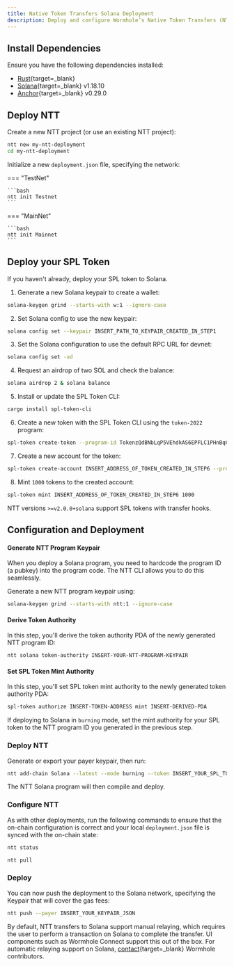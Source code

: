 ```yaml
---
title: Native Token Transfers Solana Deployment
description: Deploy and configure Wormhole’s Native Token Transfers (NTT) for Solana, including setup, token compatibility, mint/burn modes, and CLI usage.
---
```


## Install Dependencies

Ensure you have the following dependencies installed:

-  [Rust](https://www.rust-lang.org/tools/install){target=\_blank} 
-  [Solana](https://docs.solanalabs.com/cli/install){target=\_blank} v1.18.10
-  [Anchor](https://www.anchor-lang.com/docs/installation){target=\_blank} v0.29.0

## Deploy NTT

Create a new NTT project (or use an existing NTT project):

```bash
ntt new my-ntt-deployment
cd my-ntt-deployment
```

Initialize a new `deployment.json` file, specifying the network:

=== "TestNet"

    ```bash
	ntt init Testnet
    ```

=== "MainNet"

    ```bash
	ntt init Mainnet
    ```

## Deploy your SPL Token

If you haven't already, deploy your SPL token to Solana.

1. Generate a new Solana keypair to create a wallet:
```bash
solana-keygen grind --starts-with w:1 --ignore-case
```

2. Set Solana config to use the new keypair:
```bash
solana config set --keypair INSERT_PATH_TO_KEYPAIR_CREATED_IN_STEP1
```

3. Set the Solana configuration to use the default RPC URL for devnet:
```bash
solana config set -ud
```

4. Request an airdrop of two SOL and check the balance:
```bash
solana airdrop 2 & solana balance
```

5. Install or update the SPL Token CLI:
```bash
cargo install spl-token-cli
```

6. Create a new token with the SPL Token CLI using the `token-2022` program:
```bash
spl-token create-token --program-id TokenzQdBNbLqP5VEhdkAS6EPFLC1PHnBqCXEpPxuEb 
```

7. Create a new account for the token:
```bash
spl-token create-account INSERT_ADDRESS_OF_TOKEN_CREATED_IN_STEP6 --program-id TokenzQdBNbLqP5VEhdkAS6EPFLC1PHnBqCXEpPxuEb
```

8. Mint `1000` tokens to the created account:
```bash
spl-token mint INSERT_ADDRESS_OF_TOKEN_CREATED_IN_STEP6 1000
```

NTT versions `>=v2.0.0+solana` support SPL tokens with transfer hooks.

## Configuration and Deployment

#### Generate NTT Program Keypair

When you deploy a Solana program, you need to hardcode the program ID (a pubkey) into the program code. The NTT CLI allows you to do this seamlessly.

Generate a new NTT program keypair using:

```bash
solana-keygen grind --starts-with ntt:1 --ignore-case
```

#### Derive Token Authority

In this step, you'll derive the token authority PDA of the newly generated NTT program ID:

```bash
ntt solana token-authority INSERT-YOUR-NTT-PROGRAM-KEYPAIR
```

#### Set SPL Token Mint Authority

In this step, you'll set SPL token mint authority to the newly generated token authority PDA:

```bash
spl-token authorize INSERT-TOKEN-ADDRESS mint INSERT-DERIVED-PDA
```

If deploying to Solana in `burning` mode, set the mint authority for your SPL token to the NTT program ID you generated in the previous step.

### Deploy NTT

Generate or export your payer keypair, then run:

```bash
ntt add-chain Solana --latest --mode burning --token INSERT_YOUR_SPL_TOKEN --payer INSERT_YOUR_KEYPAIR_JSON --program-key INSERT_YOUR_NTT_PROGRAM_KEYPAIR_JSON
```

The NTT Solana program will then compile and deploy.

### Configure NTT

As with other deployments, run the following commands to ensure that the on-chain configuration is correct and your local `deployment.json` file is synced with the on-chain state:

```bash
ntt status
```

```bash
ntt pull
```

### Deploy

You can now push the deployment to the Solana network, specifying the Keypair that will cover the gas fees:

```bash
ntt push --payer INSERT_YOUR_KEYPAIR_JSON
```

By default, NTT transfers to Solana support manual relaying, which requires the user to perform a transaction on Solana to complete the transfer. UI components such as Wormhole Connect support this out of the box. For automatic relaying support on Solana, [contact](https://forms.clickup.com/45049775/f/1aytxf-10244/JKYWRUQ70AUI99F32Q){target=\_blank} Wormhole contributors.